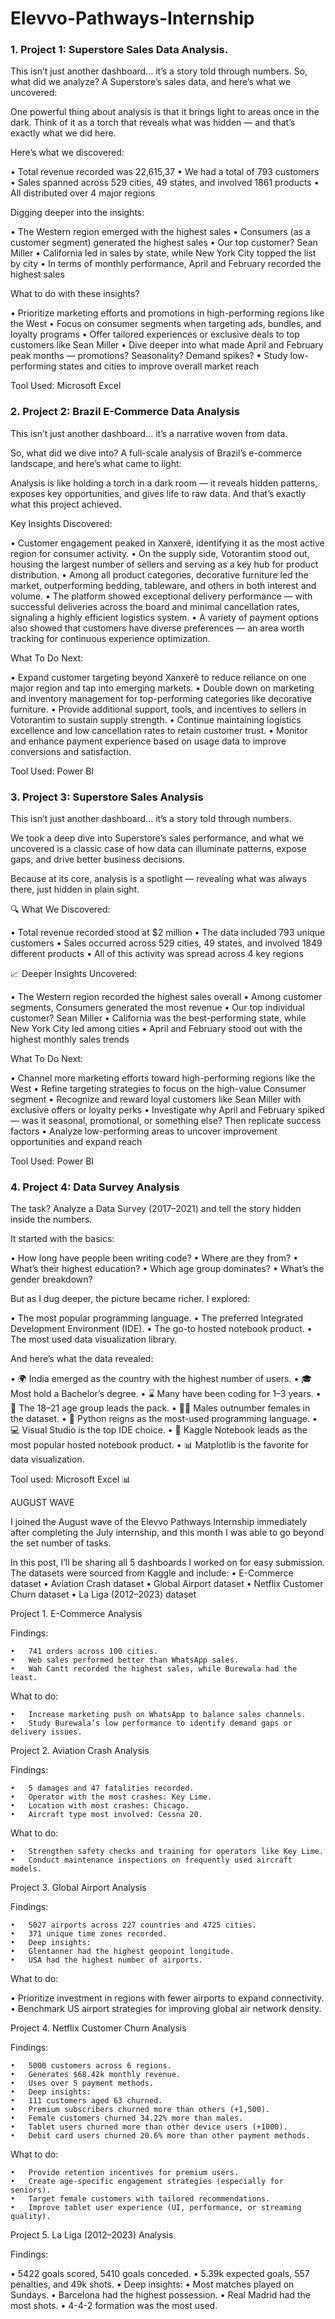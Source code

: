 # Elevvo-Pathways-Internship

### 1. Project 1: Superstore Sales Data Analysis.

This isn’t just another dashboard… it’s a story told through numbers.
So, what did we analyze? A Superstore’s sales data, and here’s what we uncovered:

One powerful thing about analysis is that it brings light to areas once in the dark. Think of it as a torch that reveals what was hidden — and that’s exactly what we did here.

Here’s what we discovered:

 • Total revenue recorded was 22,615,37
 • We had a total of 793 customers
 • Sales spanned across 529 cities, 49 states, and involved 1861 products
 • All distributed over 4 major regions

Digging deeper into the insights:

 • The Western region emerged with the highest sales
 • Consumers (as a customer segment) generated the highest sales
 • Our top customer? Sean Miller
 • California led in sales by state, while New York City topped the list by city
 • In terms of monthly performance, April and February recorded the highest sales

What to do with these insights?

 • Prioritize marketing efforts and promotions in high-performing regions like the West
 • Focus on consumer segments when targeting ads, bundles, and loyalty programs
 • Offer tailored experiences or exclusive deals to top customers like Sean Miller
 • Dive deeper into what made April and February peak months — promotions? Seasonality? Demand spikes?
 • Study low-performing states and cities to improve overall market reach

Tool Used: Microsoft Excel

### 2. Project 2: Brazil E-Commerce Data Analysis

This isn’t just another dashboard… it’s a narrative woven from data.

So, what did we dive into? A full-scale analysis of Brazil’s e-commerce landscape, and here’s what came to light:

Analysis is like holding a torch in a dark room — it reveals hidden patterns, exposes key opportunities, and gives life to raw data. And that’s exactly what this project achieved.

Key Insights Discovered:

 • Customer engagement peaked in Xanxerê, identifying it as the most active region for consumer activity.
 • On the supply side, Votorantim stood out, housing the largest number of sellers and serving as a key hub for product distribution.
 • Among all product categories, decorative furniture led the market, outperforming bedding, tableware, and others in both interest and volume.
 • The platform showed exceptional delivery performance — with successful deliveries across the board and minimal cancellation rates, signaling a highly efficient logistics system.
 • A variety of payment options also showed that customers have diverse preferences — an area worth tracking for continuous experience optimization.

What To Do Next:

 • Expand customer targeting beyond Xanxerê to reduce reliance on one major region and tap into emerging markets.
 • Double down on marketing and inventory management for top-performing categories like decorative furniture.
 • Provide additional support, tools, and incentives to sellers in Votorantim to sustain supply strength.
 • Continue maintaining logistics excellence and low cancellation rates to retain customer trust.
 • Monitor and enhance payment experience based on usage data to improve conversions and satisfaction.

Tool Used: Power BI

### 3. Project 3: Superstore Sales Analysis


This isn’t just another dashboard… it’s a story told through numbers.

We took a deep dive into Superstore’s sales performance, and what we uncovered is a classic case of how data can illuminate patterns, expose gaps, and drive better business decisions.

Because at its core, analysis is a spotlight — revealing what was always there, just hidden in plain sight.

🔍 What We Discovered:

 • Total revenue recorded stood at $2 million
 • The data included 793 unique customers
 • Sales occurred across 529 cities, 49 states, and involved 1849 different products
 • All of this activity was spread across 4 key regions

📈 Deeper Insights Uncovered:

 • The Western region recorded the highest sales overall
 • Among customer segments, Consumers generated the most revenue
 • Our top individual customer? Sean Miller
 • California was the best-performing state, while New York City led among cities
 • April and February stood out with the highest monthly sales trends

 What To Do Next:
 
 • Channel more marketing efforts toward high-performing regions like the West
 • Refine targeting strategies to focus on the high-value Consumer segment
 • Recognize and reward loyal customers like Sean Miller with exclusive offers or loyalty perks
 • Investigate why April and February spiked — was it seasonal, promotional, or something else? Then replicate success factors
 • Analyze low-performing areas to uncover improvement opportunities and expand reach

Tool Used: Power BI

### 4. Project 4: Data Survey Analysis
The task? Analyze a Data Survey (2017–2021) and tell the story hidden inside the numbers.

It started with the basics:

 • How long have people been writing code?
 • Where are they from?
 • What’s their highest education?
 • Which age group dominates?
 • What’s the gender breakdown?

But as I dug deeper, the picture became richer. I explored:

 • The most popular programming language.
 • The preferred Integrated Development Environment (IDE).
 • The go-to hosted notebook product.
 • The most used data visualization library.

And here’s what the data revealed:

 • 🌍 India emerged as the country with the highest number of users.
 • 🎓 Most hold a Bachelor’s degree.
 • ⌛ Many have been coding for 1–3 years.
 • 👶 The 18–21 age group leads the pack.
 • 👨‍💻 Males outnumber females in the dataset.
 • 🐍 Python reigns as the most-used programming language.
 • 💻 Visual Studio is the top IDE choice.
 • 📒 Kaggle Notebook leads as the most popular hosted notebook product.
 • 📊 Matplotlib is the favorite for data visualization.

Tool used: Microsoft Excel 📊

AUGUST WAVE 

I joined the August wave of the Elevvo Pathways   Internship immediately after completing the July internship, and this month I was able to go beyond the set number of tasks.

In this post, I’ll be sharing all 5 dashboards I worked on for easy submission. The datasets were sourced from Kaggle and include:
	•	E-Commerce dataset
	•	Aviation Crash dataset
	•	Global Airport dataset
	•	Netflix Customer Churn dataset
	•	La Liga (2012–2023) dataset

Project 1. E-Commerce Analysis

Findings:

	•	741 orders across 100 cities.
	•	Web sales performed better than WhatsApp sales.
	•	Wah Cantt recorded the highest sales, while Burewala had the least.

What to do:

	•	Increase marketing push on WhatsApp to balance sales channels.
	•	Study Burewala’s low performance to identify demand gaps or delivery issues.


Project 2. Aviation Crash Analysis

Findings:

	•	5 damages and 47 fatalities recorded.
	•	Operator with the most crashes: Key Lime.
	•	Location with most crashes: Chicago.
	•	Aircraft type most involved: Cessna 20.

What to do:

	•	Strengthen safety checks and training for operators like Key Lime.
	•	Conduct maintenance inspections on frequently used aircraft models.

Project 3. Global Airport Analysis

Findings:

	•	5027 airports across 227 countries and 4725 cities.
	•	371 unique time zones recorded.
	•	Deep insights:
	•	Glentanner had the highest geopoint longitude.
	•	USA had the highest number of airports.

What to do:

 •	Prioritize investment in regions with fewer airports to expand connectivity.
	•	Benchmark US airport strategies for improving global air network density.

Project 4. Netflix Customer Churn Analysis

Findings:

	•	5000 customers across 6 regions.
	•	Generates $68.42k monthly revenue.
	•	Uses over 5 payment methods.
	•	Deep insights:
	•	111 customers aged 63 churned.
	•	Premium subscribers churned more than others (+1,500).
	•	Female customers churned 34.22% more than males.
	•	Tablet users churned more than other device users (+1000).
	•	Debit card users churned 20.6% more than other payment methods.

What to do:

	•	Provide retention incentives for premium users.
	•	Create age-specific engagement strategies (especially for seniors).
	•	Target female customers with tailored recommendations.
	•	Improve tablet user experience (UI, performance, or streaming quality).

Project 5. La Liga (2012–2023) Analysis

Findings:

 •	5422 goals scored, 5410 goals conceded.
	•	5.39k expected goals, 557 penalties, and 49k shots.
	•	Deep insights:
	•	Most matches played on Sundays.
	•	Barcelona had the highest possession.
	•	Real Madrid had the most shots.
	•	4-4-2 formation was the most used.
